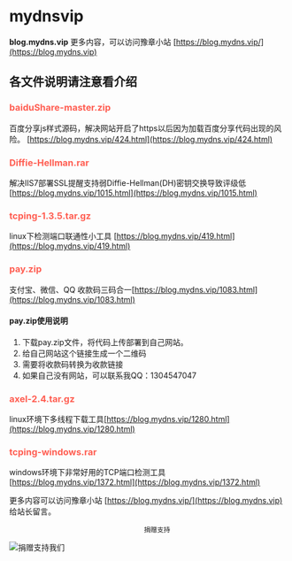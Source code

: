 # mydnsvip
**blog.mydns.vip**
更多内容，可以访问豫章小站 [https://blog.mydns.vip/](https://blog.mydns.vip)

## 各文件说明请注意看介绍

### <span style="color: #FF5E52;">baiduShare-master.zip </span>
百度分享js样式源码，解决网站开启了https以后因为加载百度分享代码出现的风险。
[https://blog.mydns.vip/424.html](https://blog.mydns.vip/424.html)

### <span style="color: #FF5E52;">Diffie-Hellman.rar</span>
解决IIS7部署SSL提醒支持弱Diffie-Hellman(DH)密钥交换导致评级低
[https://blog.mydns.vip/1015.html](https://blog.mydns.vip/1015.html)


### <span style="color: #FF5E52;">tcping-1.3.5.tar.gz</span>
linux下检测端口联通性小工具
[https://blog.mydns.vip/419.html](https://blog.mydns.vip/419.html)

### <span style="color: #FF5E52;">pay.zip</span>
支付宝、微信、QQ 收款码三码合一[https://blog.mydns.vip/1083.html](https://blog.mydns.vip/1083.html)
#### pay.zip使用说明
1. 下载pay.zip文件，将代码上传部署到自己网站。
2. 给自己网站这个链接生成一个二维码
3. 需要将收款码转换为收款链接
4. 如果自己没有网站，可以联系我QQ：1304547047

### <span style="color: #FF5E52;">axel-2.4.tar.gz</span>
linux环境下多线程下载工具[https://blog.mydns.vip/1280.html](https://blog.mydns.vip/1280.html)

### <span style="color: #FF5E52;">tcping-windows.rar</span>
windows环境下非常好用的TCP端口检测工具[https://blog.mydns.vip/1372.html](https://blog.mydns.vip/1372.html)



更多内容可以访问豫章小站 [https://blog.mydns.vip/](https://blog.mydns.vip) 给站长留言。

                                      捐赠支持                                   
  ![捐赠支持我们](https://blog.mydns.vip/wp-content/uploads/2019/01/403eada1b982901.png)

